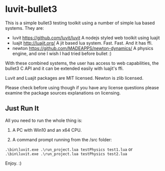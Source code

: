 # luvit-bullet3
This is a simple bullet3 testing toolkit using a number of simple lua based systems. They are:
- luvit    https://github.com/luvit/luvit   A nodejs styled web toolkit using luajit
- luajit   http://luajit.org/    A jit based lua system. Fast. Fast. And it has ffi. 
- newton  https://github.com/MADEAPPS/newton-dynamics/   A physics engine, and one I wish I had tried before bullet :) 

With these combined systems, the user has access to web capabilities, the bullet3 C API and it can be extended easily with luajit's ffi. 

Luvit and Luajit packages are MIT licensed. 
Newton is zlib licensed.

Please check before using though if you have any license questions please examine the package sources explanations on licensing.

## Just Run It
All you need to run the whole thing is:

1. A PC with Win10 and an x64 CPU. 

2. A command prompt running from the /src folder:

`.\bin\luvit.exe .\run_project.lua testPhysics test1.lua`
or
`.\bin\luvit.exe .\run_project.lua testPhysics test2.lua`

Enjoy. :)